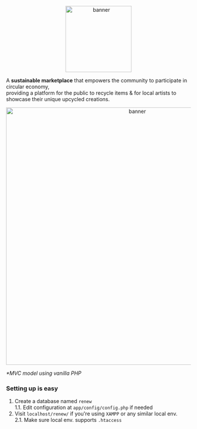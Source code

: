 <p align="center">
    <img src="https://github.com/eesuhn/ReNew/assets/102596628/0b9f799e-6e41-4a9b-bf48-8e513b47f81f" alt="banner" width="180" />
</p>

A <b>sustainable marketplace</b> that empowers the community to participate in circular economy, <br>
providing a platform for the public to recycle items & for local artists to showcase their unique upcycled creations.

<p align="center">
    <img src="https://github.com/eesuhn/ReNew/assets/102596628/20acb5c8-0461-4826-bd9e-69b3e43e406a" alt="banner" width="700" />
</p>

<i>*MVC model using vanilla PHP</i>

### Setting up is easy
1. Create a database named `renew` <br>
  1.1. Edit configuration at `app/config/config.php` if needed
2. Visit `localhost/renew/` if you're using `XAMPP` or any similar local env. <br>
  2.1. Make sure local env. supports `.htaccess`
